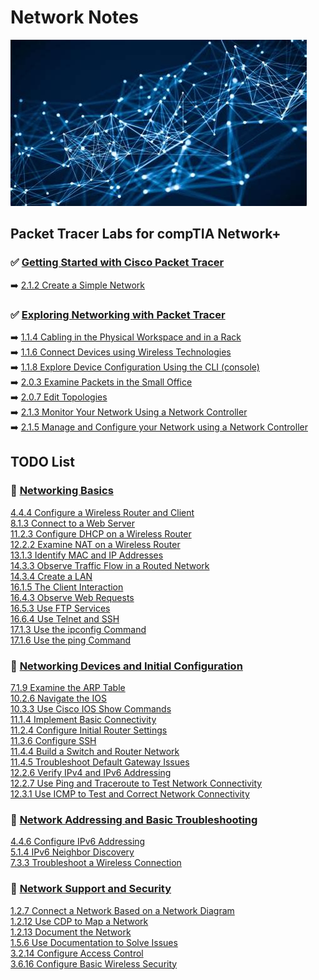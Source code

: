 # Network Notes

![My App](./app.png)

## Packet Tracer Labs for compTIA Network+  

### ✅ [Getting Started with Cisco Packet Tracer](https://www.netacad.com/courses/getting-started-cisco-packet-tracer)
➡️ [2.1.2 Create a Simple Network](modules/1netplus/started/README.md)  

### ✅ [Exploring Networking with Packet Tracer](https://www.netacad.com/courses/exploring-networking-cisco-packet-tracer?courseLang=en-US)
➡️ [1.1.4 Cabling in the Physical Workspace and in a Rack](modules/1netplus/explore/cabling/README.md)  
➡️ [1.1.6 Connect Devices using Wireless Technologies](modules/1netplus/explore/wireless/README.md)  
➡️ [1.1.8 Explore Device Configuration Using the CLI (console)](modules/1netplus/explore/cli/README.md)  
➡️ [2.0.3 Examine Packets in the Small Office ](modules/1netplus/explore/packets/README.md)  
➡️ [2.0.7 Edit Topologies](modules/1netplus/explore/topologies/README.md)  
➡️ [2.1.3 Monitor Your Network Using a Network Controller](modules/1netplus/explore/monitor/README.md)  
➡️ [2.1.5 Manage and Configure your Network using a Network Controller](modules/1netplus/explore/manage/README.md)  

## TODO List

### 📕 [Networking Basics](https://www.netacad.com/courses/networking-basics?courseLang=en-US)
[4.4.4 Configure a Wireless Router and Client](modules/1netplus/basics/router/README.md)  
[8.1.3 Connect to a Web Server](modules/1netplus/basics/web/README.md)  
[11.2.3 Configure DHCP on a Wireless Router](modules/1netplus/basics/dhcp/README.md)  
[12.2.2 Examine NAT on a Wireless Router](modules/1netplus/basics/nat/README.md)  
[13.1.3 Identify MAC and IP Addresses](modules/1netplus/basics/mac/README.md)  
[14.3.3 Observe Traffic Flow in a Routed Network](modules/1netplus/basics/traffic/README.md)  
[14.3.4 Create a LAN](modules/1netplus/basics/lan/README.md)  
[16.1.5 The Client Interaction](modules/1netplus/basics/client/README.md)  
[16.4.3 Observe Web Requests](modules/1netplus/basics/requests/README.md)  
[16.5.3 Use FTP Services](modules/1netplus/basics/ftp/README.md)  
[16.6.4 Use Telnet and SSH](modules/1netplus/basics/telnet/README.md)  
[17.1.3 Use the ipconfig Command](modules/1netplus/basics/ipconfig/README.md)  
[17.1.6 Use the ping Command](modules/1netplus/basics/ping/README.md)  

### 📕 [Networking Devices and Initial Configuration](https://www.netacad.com/courses/networking-devices-and-initial-configuration?courseLang=en-US)
[7.1.9 Examine the ARP Table](modules/1netplus/devices/ipv6/README.md)  
[10.2.6 Navigate the IOS](modules/1netplus/devices/ios/README.md)  
[10.3.3 Use Cisco IOS Show Commands](modules/1netplus/devices/show/README.md)  
[11.1.4 Implement Basic Connectivity](modules/1netplus/devices/conn/README.md)  
[11.2.4 Configure Initial Router Settings](modules/1netplus/devices/router/README.md)  
[11.3.6 Configure SSH](modules/1netplus/devices/ssh/README.md)  
[11.4.4 Build a Switch and Router Network](modules/1netplus/devices/switch/README.md)  
[11.4.5 Troubleshoot Default Gateway Issues](modules/1netplus/devices/gateway/README.md)  
[12.2.6 Verify IPv4 and IPv6 Addressing](modules/1netplus/devices/verify/README.md)  
[12.2.7 Use Ping and Traceroute to Test Network Connectivity](modules/1netplus/devices/ping/README.md)  
[12.3.1 Use ICMP to Test and Correct Network Connectivity](modules/1netplus/devices/icmp/README.md)  

### 📕 [Network Addressing and Basic Troubleshooting](https://www.netacad.com/courses/network-addressing-and-basic-troubleshooting?courseLang=en-US)
[4.4.6 Configure IPv6 Addressing](modules/1netplus/addressing/ipv6/README.md)  
[5.1.4 IPv6 Neighbor Discovery](modules/1netplus/addressing/neighbor/README.md)  
[7.3.3 Troubleshoot a Wireless Connection](modules/1netplus/addressing/wireless/README.md)  

### 📕 [Network Support and Security](https://www.netacad.com/courses/network-support-security?courseLang=en-US)
[1.2.7 Connect a Network Based on a Network Diagram](modules/1netplus/security/connect/README.md)  
[1.2.12 Use CDP to Map a Network](modules/1netplus/security/cdp/README.md)  
[1.2.13 Document the Network](modules/1netplus/security/doc/README.md)  
[1.5.6 Use Documentation to Solve Issues](modules/1netplus/security/solve/README.md)  
[3.2.14 Configure Access Control](modules/1netplus/security/access/README.md)  
[3.6.16 Configure Basic Wireless Security](modules/1netplus/security/basic/README.md)  

